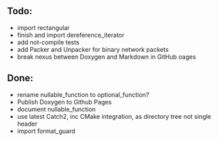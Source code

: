 ## Todo:
- import rectangular
- finish and import dereference_iterator
- add not-compile tests
- add Packer and Unpacker for binary network packets
- break nexus between Doxygen and Markdown in GitHub oages
  
## Done:
- rename nullable_function to optional_function?
- Publish Doxygen to Github Pages
- document nullable_function
- use latest Catch2, inc CMake integration, as directory tree not single header
- import format_guard
